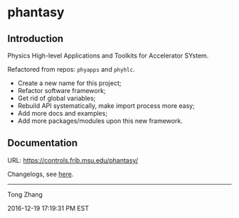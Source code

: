 phantasy
========

Introduction
------------

Physics High-level Applications and Toolkits for Accelerator SYstem.

Refactored from repos: ``phyapps`` and ``phyhlc``.

- Create a new name for this project;
- Refactor software framework;
- Get rid of global variables;
- Rebuild API systematically, make import process more easy;
- Add more docs and examples;
- Add more packages/modules upon this new framework.

Documentation
-------------

URL: https://controls.frib.msu.edu/phantasy/


Changelogs, see [here](https://stash.frib.msu.edu/projects/PHYAPP/repos/phantasy/browse/changelogs.md).

---------------------------------------------------------------------------

Tong Zhang

2016-12-19 17:19:31 PM EST

